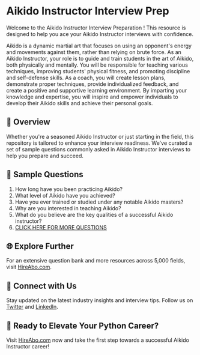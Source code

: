 # Aikido Instructor Interview Prep

Welcome to the Aikido Instructor Interview Preparation ! This resource is designed to help you ace your Aikido Instructor interviews with confidence.

Aikido is a dynamic martial art that focuses on using an opponent's energy and movements against them, rather than relying on brute force. As an Aikido Instructor, your role is to guide and train students in the art of Aikido, both physically and mentally. You will be responsible for teaching various techniques, improving students' physical fitness, and promoting discipline and self-defense skills. As a coach, you will create lesson plans, demonstrate proper techniques, provide individualized feedback, and create a positive and supportive learning environment. By imparting your knowledge and expertise, you will inspire and empower individuals to develop their Aikido skills and achieve their personal goals.

## 🚀 Overview

Whether you're a seasoned Aikido Instructor or just starting in the field, this repository is tailored to enhance your interview readiness. We've curated a set of sample questions commonly asked in Aikido Instructor interviews to help you prepare and succeed.

## 📝 Sample Questions

1. How long have you been practicing Aikido?
2. What level of Aikido have you achieved?
3. Have you ever trained or studied under any notable Aikido masters?
4. Why are you interested in teaching Aikido?
5. What do you believe are the key qualities of a successful Aikido instructor?
6. [CLICK HERE FOR MORE QUESTIONS](https://hireabo.com/job/15_0_40/Aikido%20Instructor)

## 🌐 Explore Further

For an extensive question bank and more resources across 5,000 fields, visit [HireAbo.com](https://www.hireabo.com).

## 📱 Connect with Us

Stay updated on the latest industry insights and interview tips. Follow us on [Twitter](https://twitter.com/hireabo) and [LinkedIn](https://www.linkedin.com/in/hire-abo-3609972a8/).

## 🚀 Ready to Elevate Your Python Career?

Visit [HireAbo.com](https://www.hireabo.com) now and take the first step towards a successful Aikido Instructor career!